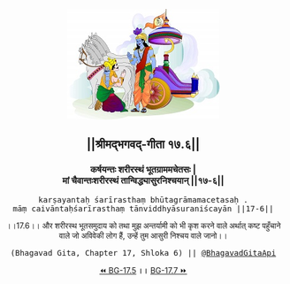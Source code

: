 <center><img src="../../asset/BG.png" alt="#API #bhagavadgitaapi #slok #nodejs #js #api #gitaapi #krishna #hinduism #vedic #ISKCON #shreemadbhagavadgita #technology"/>
<h2>||श्रीमद्‍भगवद्‍-गीता १७.६||</h2>
<h3>कर्षयन्तः शरीरस्थं भूतग्राममचेतसः |<br/>मां चैवान्तःशरीरस्थं तान्विद्ध्यासुरनिश्चयान् ||१७-६||</h3>
<pre>karṣayantaḥ śarīrasthaṃ bhūtagrāmamacetasaḥ .<br/>māṃ caivāntaḥśarīrasthaṃ tānviddhyāsuraniścayān ||17-6||</pre>
<p>।।17.6।। और शरीरस्थ भूतसमुदाय को तथा मुझ अन्तर्यामी को भी कृश करने वाले अर्थात् कष्ट पहुँचाने वाले जो अविवेकी लोग हैं, उन्हें तुम आसुरी निश्चय वाले जानो।।</p>
<pre>(Bhagavad Gita, Chapter 17, Shloka 6) || <a href="https://twitter.com/bhagavadgitaapi">@BhagavadGitaApi</a></pre><a href="../../17/5">⏪  BG-17.5</a><b>        ।।        </b><a href="../../17/7">BG-17.7  ⏩</a></center></center>